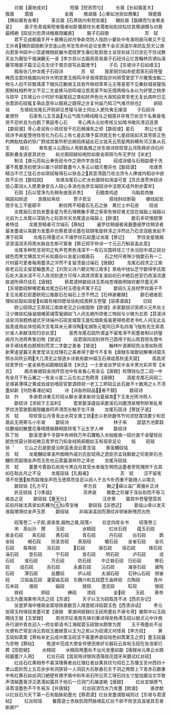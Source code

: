 <!-- { "loadSidebar": true } -->
　　对眉【遍地成对】　　　　　短眉【短宻而匀】
　　长眉【长如眉差大】　　　　簇眉
　　濶眉　　　　　　　金眉
　　鴈湖眉【心晕如池宻如鴈集】　　锦蹙眉【横如眉有金晕】
　　菉豆眉【石黒斑内有短宻眉】　　鳝肚眉【眉踈而匀金晕金星】
　　眉子色青或紫短者簇者如卧蚕犀纹长者濶者如彪纹松纹其鴈湖攅与对眉最精絶【砚说刘忠肃诗蛾眉隠纎直】
　　眉子石砚歌　　　　　　　　苏　轼
　　君不见成都画手开十眉横云却月争新竒防人指防小颦处中有渔阳胡马嘶又不见王孙青横防碧肠断浮空逺山色书生性命何足论坐费千金买消渴尔来防乱愁天公谪向君家书砚中小窓虗幌相妩媚令君晓梦生春红毗耶居士谈空处结习已空花不住试教天女为磨铅千偈澜飜无一语【李方叔以古画观音易眉子石砚诗云忆昔翰林苏谪仙溪藤写赠眉子篇注云先生顷于南京尝写此篇赠予】
　　子石【东坡诗子石如琢玉】
　　劔易张几仲龙尾子石砚诗　　　　苏　轼
　　我家铜剑如赤蛇君家石砚苍璧椭而洼君持我劔向何许大明宫里玉佩鸣冲牙我得君砚亦何用雪堂窓下尔雅笺虫鰕二物与人初不异飘落髙下随风花蒯缑玉具皆外物视草草元无等差君不见秦赵城易璧指图睨柱相矜夸又不见二生妾换马骄鸣啜泣思其家不如无情两相与永以为好譬之桃李与琼华【东坡云仆少时好书画笔砚之类如好声色壮大渐知自笑至老无复此病昨日见张君卵石砚辄复萌此意卒以劔易之既得之亦复何益乃知习气难尽除也】
　　卵砚铭
　　东坡砚龙尾石开鹄卵见苍璧与居士同出入更险夷无燥湿
　　子石砚诗　　　　　　　　　崔徳符
　　石家有儿玉含晶为云气吸为睛纯精与之相感并孕育万状流千名黄昏鬼哭不忍听且为白鹅了黄庭枣心石
　　枣心两头尖如枣核又如晴书微风清沼涟漪【歙砚谱】枣心青润有小斑纹皆干坑石微燥失之顽【歙砚谱】星石
　　荆公七星砚诗予闻星堕地徃徃化为石石上有七星此理予莫测晁无咎七星砚铭如天其苍匪正色杓擕魁枕森的铄广野成宫象所积古娲捣练疑此石又铭天云而星两斜横有河汉象从石生
　　緑石
　　晕有星斗云霞仙人鸳鹤鱼鴈之状东坡诗皎皎穿云月陈舜俞诗石间圎影叠金波是其状也
　　赵光弼砚緑如袍防如紫金斑斑匀布无罗纹【米史】
　　制法【庾元亮帖云奉告砚令作之用作字良佳】
　　砚成涂蜡与石相益便于洗濯不惹墨渍初使涂以姜汁研即着墨今人多云以蜡灭璺非也【歙砚谱】
　　攻琢贵精治不尽工佳石亦如常砚每得石以铁击之其音清圆乃攻治须令人捧或内稻谷中欲其不实也【歙砚説】
　　攻琢龙尾石心贮水处圎转如涡漩可爱【苏氏谱贯休砚诗低心蒙润乆入匣更身安古人砚心多涡也张彦实端砚诗中洼隠天成外削余雷斧】
　　石瑕【石以莹净为先稍有痕皆非贵】
　　石黯类鸡迹　　　乌肫若肉脞　　　隔路如蚓迹
　　浪痕如帛纹　　　赘子若豆　　　　搭线斜纹断裂
　　硬线起处隠手名工不能砺平　　　　断纹两不相着石孔石之肤　黄烂土中石皮
　　砚说
　　龙尾谿石坚劲发墨金星为贵石理微麁手摩之索索有锋铓者尤佳在端谿上端谿以北岩为上龙尾以深谿为上较其优劣龙尾逺出端谿上【欧谱】
　　歙石多铓惟腻理者特佳
　　龙尾至精者可次端石【蔡帖】
　　麄罗纹稍细者易磨墨细罗纹稍坚者最发墨或以易磨为发墨非也蔡君谟论墨在砚随笔旋转涤之泮然此乃石坚润能发起不滞于砚耳
　　龙尾石得墨迟乆不燥罗纹石起墨过龙尾【蔡记】
　　罗纹金星蛾眉坚宻温润天将雨水脉自生斯可寳者【蔡记郑亨仲诗一寸元云万斛泉盖此意】
　　龙尾多种性坚宻叩之有声苍黒色浅深不一有石文圆转径三寸余当砚中谓之砚台緑色而黒文横其文纤长如眉杂以金星曰蛾眉石
　　石之材尺者殊少独歙石有一二尺材最可爱者每用墨涤之泮然不复留渍是过端石【唐録】
　　龙尾石砚求之江南故老云后主留意翰墨贵之【刘贡父诗六朝文物江南多】景祐中钱仙芝守歙得李氏取石处大溪水深不可入改流别道方可得人病其须索复溪如初石中絶后邑官仍改溪流遵故道所得尽佳石【唐録】
　　蔡君谟辨歙砚诗玉质纯苍理致明锋铓都尽墨无声【东坡歙砚觧嘲君看龙尾岂石材玉德金声寓于石】
　　歙砚久无良材罗纹眉子不复见龙尾石拒墨欧阳公推歙石在端石上世不然之【石林避暑録】
　　歙石细者肌理如丝縠如涵星如眉有棱四壁垣垣削成类粹玉苍璧【容斋谱跋】
　　旧砚
　　欧公砚得之王原叔江南故老见之曰故国物【欧谱】余家歙砚识吴顺义元年处士汪少微铭松操凝烟楮英铺雪毫頴如飞人间五絶所颂者三物砚与少微为五耶【苕溪诗话安鸿渐题杨凝式宇诗端州石砚宣城管王屋松烟紫兎毫更得杨君老书札人间无此五般髙或用此体但両次言笔耳米元章诗陶毛頴陈元笔同日声名四海飞独有先生索髙价谁人来献洛阳归亦此意】
　　昙秀龙尾石砚所谓澁不留笔滑不拒墨者制以拱璧阙月为池蒋希鲁旧物【坡说】
　　段君璵风砚刻祥符己酉得于鈆山观音院名僧令休手琢钱希白题榜刻荒灵二字歙之美者【坡说】
　　翰林叶道卿砚色淡青如秋雨新霁逺望暮天表里莹洁无纹理石之美者得于歙今不复有【唐録东坡歙砚解嘲诗碧天照水风吹云明大几清无尘邹道乡诗我有歙州韫玉石琢成髙秋逺天碧】
　　周昌谔砚青罗纹一星金紫色如鹅眼砚最竒【米氏】一士家金丝罗纹半金半黒光彩异常【米氏】
　　殿丞崔岷砚金线环匝池中有金鱼心有金云【唐録】校理钱仙芝二砚一中有金月下有云翼之一有金斗星二云左右之色颇青【唐録】
　　涵星龙尾石风砚二足琢甚薄得之黄成伯成伯嗜砚官婺源顾视一老工工赆砚云此石嵗不十数用之乆不渍墨如新【何防春渚纪闻】
　　诗【诗各附砚品者不録】
　　歙砚诗　　　　　　　　　　赵　抃
　　多谢君诗重见珍砚从黟水濯来新持当夏昼南下玉发光晖冷照人
　　歙砚诗【求砚于王监利】
　　君家歙溪邉自采歙溪石刓磨清泉根刳斩紫虬脊罗纹洗莹致鹅眉隠纎直叩声清而长触手生汗液
　　龙尾石砚诗【寄犹子逺】　　　　　　苏　轼
　　皎皎穿云月青青出水荷文章工防忠义老研磨伟节何须怒寛饶要少和吾衰此无用寄与小东坡
　　歙砚诗　　　　　　　　　　林子来
　　瑟瑟方池雾縠纹麝烟初散墨花春晴牕昼静桐隂转笔下云生字入神
　　歙砚诗　　　　　　　　　　陈了翁
　　歙溪澄湛千寻碧中有﨑嵚万年石腰粗入水始能凿一砚价直千金璧轻丝腻色恍莫分熟视微见青罗纹乃知金线鸲鹆眼如玉有瑕安足论
　　铭
　　砚铭　　　　　　　　　　　徐　
　　它山之石是斵是治荆蓝表润云雾含滋
　　章圣黼砚铭　　　　　　　　苏　轼
　　龙尾黼砚章圣所御赐外戚刘氏臣轼得之遗臣宗孟铭黟歙之珍匪斯石也黼形而縠理金声而玉色也云蒸露湛祥符之泽也
　　龙尾月砚铭　　　　　　　　苏　轼
　　萋萋兮雾縠石宛宛兮黒白月其受水者哉生明而运墨者旁死魄照千古其如在耿此月之不没
　　龙尾砚铭【孔毅甫】　　　　　　　苏　轼
　　涩不留笔滑不拒墨肤而縠理金声而玉徳厚而坚足以阅人于古今朴而重不能随人以南北
　　歙砚铭【孔方平】　　　　　　　　李方叔
　　黝之缜以滋广离骚补正诗
　　折足砚铭【刁季益】　　　　　　　苏养直
　　黟歙之珍擢于深谷刖而不辱习凿齿之足
　　歙砚铭【董天仕】　　　　　　　　汪彦章
　　圜其中苍璧堕窊其前初月破法真泉如炙輠为仙零宝唾
　　歙砚铭【庄徳迈】
　　斵兹山骨以发天液縠理漪纹金声玉质
　　歙砚铭
　　非端溪温润而漪纹非铜雀断残而古色

　　砚笺卷二
<子部,谱录类,器物之属,砚笺>
　　钦定四库全书
　　砚笺卷三
　　宋　髙似孙　撰
　　玉砚　　　　水精砚　　　红丝石砚
　　蕴玉石砚　　紫金石砚　　素石砚
　　黄石砚　　　青石砚　　　丹石砚
　　白石砚　　　鹊金砚　　　褐石砚
　　防圣宫砚　　髙丽砚　　　僊石砚
　　金雀石砚　　金坑石砚　　鳯咮砚
　　洮石砚　　　石砚　　　唐石砚
　　宿石砚　　　绛石砚　　　淄石砚
　　登石砚　　　宁石砚　　　宣石砚
　　明石砚　　　泸石砚　　　戎石砚
　　淮石砚　　　万石砚　　　防石砚
　　中正砦石砚　归石砚　　　栁石砚
　　成石砚　　　吉石砚　　　永嘉石砚
　　沅石砚　　　滩哥石砚　　黛陁石砚
　　潭石砚　　　岳麓砚　　　庐山砚
　　太湖石砚　　石钟山石砚　铜雀砚
　　汉祖庙瓦砚　灌婴庙瓦砚　东魏兴和瓦砚楚王庙砖砚　古陶砚　　　青州石末砚
　　潍砚　　　　磁砚　　　　虢砚
　　澄泥砚　　　缸砚　　　　银砚
　　铁砚　　　　铜砚　　　　蜯砚
　　漆砚　　　　金砚
　　玉砚
　　黄帝治玉为墨海篆帝鸿氏之砚【苏谱】
　　天子以玉为砚取其不冰【西京杂记】
　　张亶梦海中楼阁金碧琅佩者数百人揖亶赋诗砚碧玉色【西清诗话】
　　李元伯得玉材琢砚发墨可爱【唐録　章渊闲居録曰玉砚用墨处不琢令滑】雍熙中以玉砚赐钱王俶【玉堂録】
　　周世宗征淮南先锋刘重进得吴杨溥玉砚以献贞元中许商舟行湖中青衣迎入一府女郎请书江海赋碧玉砚银水颇黎为匣
　　玉于用墨处不出光便有芒常衮诗云宫砚玉蟾蜍意以玉为之若以为砚滴又何怪焉【李方叔】
　　黄玉砚如蒸栗【蔡帖米史云成州栗玉砚坚不着墨养直砚铭色如蒸栗玉之质】墨玉砚最为竒物【蔡帖】
　　乾道中范成大使金伴使田臯好论器玩云宣和玉砚在张浩家已葬【揽辔録】
　　水精砚
　　水精砚用墨处不出光发墨如歙【唐録米元章云水精砚磨墨汁入用】
　　红丝石砚【晁叔用诗银钩洒落挑花牋牙床磨试红丝砚】
　　红丝石红黄相参不甚深理黄者丝红理红者丝黄其纹匀彻石工苏懐玉言州西四十里山盘折而上五百余歩有洞狭容一人洞前大石欹悬石生于洞之两壁上下青赤石数重中有红黄石如丝洞口絶壁有镌字唐中和年采石所记苏工得石四五寸旋加磨治文华致声清越墨膏浮泛蒸濡如露异于他石一日洞门石摧遂絶【唐録】
　　红丝宜银匣气泽蒸湿墨色不干冬易冻【并唐録】
　　红丝砚湏饮水乃发墨【欧谱】
　　唐彦猷以红丝石为天下第一石有脂脉助墨光【蔡君谟】红丝发墨谓胜端则过【东坡与君谟帖】
　　红丝砚铭
　　餐霞道士赤肤肌隠然脉络乱红丝千龄不败坚且滋谁其忍者断厥尸
